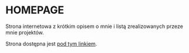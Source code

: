 # HOMEPAGE
Strona internetowa z krótkim opisem o mnie i listą zrealizowanych przeze mnie projektów.

Strona dostępna jest <a href="https://ajanczewska.github.io/homepage/">pod tym linkiem</a>.